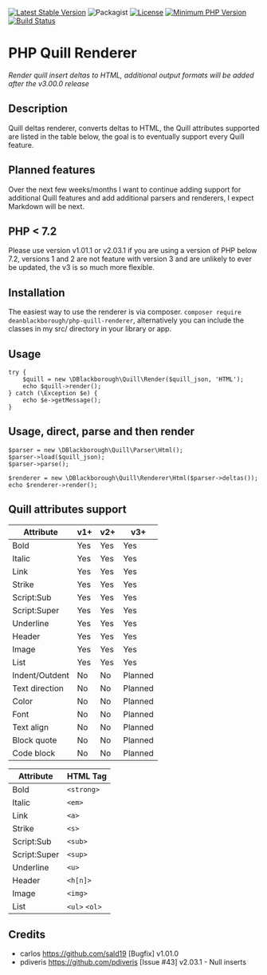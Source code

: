[![Latest Stable Version](https://img.shields.io/packagist/v/deanblackborough/php-quill-renderer.svg?style=flat-square)](https://packagist.org/packages/deanblackborough/php-quill-renderer)
![Packagist](https://img.shields.io/packagist/dt/deanblackborough/php-quill-renderer.svg)
[![License](https://img.shields.io/badge/license-MIT-blue.svg)](https://github.com/deanblackborough/php-quill-renderer/blob/master/LICENSE)
[![Minimum PHP Version](https://img.shields.io/badge/php->=7.2-8892BF.svg)](https://php.net/)
[![Build Status](https://travis-ci.org/deanblackborough/php-quill-renderer.svg?branch=master)](https://travis-ci.org/deanblackborough/php-quill-renderer)

# PHP Quill Renderer

*Render quill insert deltas to HTML, additional output formats will be added after the v3.00.0 release*

## Description

Quill deltas renderer, converts deltas to HTML, the Quill attributes supported are listed in the table below, 
the goal is to eventually support every Quill feature.

## Planned features

Over the next few weeks/months I want to continue adding support for additional Quill features and add additional 
 parsers and renderers, I expect Markdown will be next. 

## PHP < 7.2

Please use version v1.01.1 or v2.03.1 if you are using a version of PHP below 7.2, versions 1 and 2 are not feature 
with version 3 and are unlikely to ever be updated, the v3 is so much more flexible.

## Installation
 
The easiest way to use the renderer is via composer. ```composer require deanblackborough/php-quill-renderer```, 
alternatively you can include the classes in my src/ directory in your library or app.
 
## Usage
```
try {
    $quill = new \DBlackborough\Quill\Render($quill_json, 'HTML');
    echo $quill->render();
} catch (\Exception $e) {
    echo $e->getMessage();
}
```

## Usage, direct, parse and then render
```
$parser = new \DBlackborough\Quill\Parser\Html();
$parser->load($quill_json);
$parser->parse();

$renderer = new \DBlackborough\Quill\Renderer\Html($parser->deltas());
echo $renderer->render();
```

## Quill attributes support

Attribute | v1+ | v2+ | v3+
--- | --- | --- | ---
Bold | Yes | Yes | Yes
Italic | Yes | Yes | Yes
Link | Yes | Yes | Yes
Strike | Yes | Yes | Yes
Script:Sub | Yes | Yes | Yes
Script:Super | Yes | Yes | Yes
Underline | Yes | Yes | Yes
Header | Yes | Yes | Yes
Image | Yes | Yes | Yes
List | Yes | Yes | Yes
Indent/Outdent | No| No | Planned
Text direction | No | No | Planned
Color | No | No | Planned
Font | No | No | Planned
Text align | No | No | Planned
Block quote | No | No | Planned
Code block | No | No | Planned

Attribute | HTML Tag
--- | --- 
Bold | `<strong>`
Italic | `<em>`
Link | `<a>`
Strike | `<s>`
Script:Sub | `<sub>`
Script:Super | `<sup>`
Underline | `<u>`
Header | `<h[n]>`
Image | `<img>`
List | `<ul>` `<ol>`

## Credits

* carlos https://github.com/sald19 [Bugfix] v1.01.0
* pdiveris https://github.com/pdiveris [Issue #43] v2.03.1 - Null inserts
